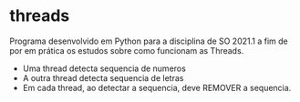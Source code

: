 # threads
Programa desenvolvido em Python para a disciplina de SO 2021.1 a fim de por em prática os estudos sobre como funcionam as Threads.

- Uma thread detecta sequencia de numeros
- A outra thread detecta sequencia de letras
- Em cada thread, ao detectar a sequencia, deve REMOVER a sequencia.
